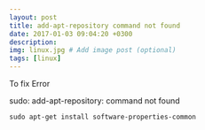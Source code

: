 ```yaml
---
layout: post
title: add-apt-repository command not found
date: 2017-01-03 09:04:20 +0300
description: 
img: linux.jpg # Add image post (optional)
tags: [linux]
---
```


To  fix Error 

sudo: add-apt-repository: command not found

```shell
sudo apt-get install software-properties-common
```